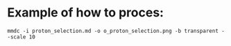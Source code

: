# Example of how to proces:

```
mmdc -i proton_selection.md -o o_proton_selection.png -b transparent --scale 10
```
